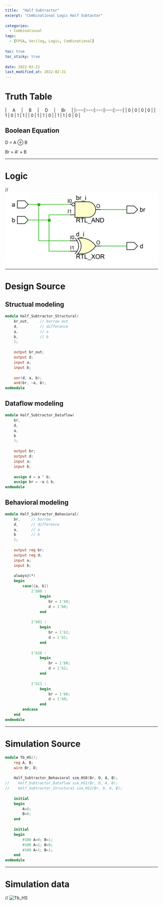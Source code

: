 ```yaml
---
title:  "Half Subtractor"
excerpt: "Combinational Logic Half Subtactor"

categories:
  - Combinational
tags:
  - [FPGA, Verilog, Logic, Combinational]

toc: true
toc_sticky: true

date: 2022-02-21
last_modified_at: 2022-02-21
---
```


# Truth Table

| &nbsp; &nbsp; A &nbsp; &nbsp; | &nbsp; &nbsp; B &nbsp; &nbsp; | &nbsp; &nbsp; D &nbsp; &nbsp; | &nbsp; &nbsp; Br &nbsp; &nbsp; |
|:---:|:---:|:---:|:---:|:---:|
|  0  |  0  |  0  |  0  |
|  1  |  0  |  1  |  1  |
|  0  |  1  |  1  |  0  |
|  1  |  1  |  0  |  0  |

## Boolean Equation

D = A ⊕ B

Br = A' × B

---

# Logic

// ![HS](/images/2022-02-21-HS/logic.png)

---

# Design Source

## Structual modeling

```verilog
module Half_Subtractor_Structural(
    br_out,     // borrow out
    d,          // difference
    a,          // a
    b,          // b
    );
   
    output br_out;
    output d;
    input a;
    input b;
    
    xor(d, a, b);
    and(br, ~a, b);
endmodule
```

## Dataflow modeling

```verilog
module Half_Subtractor_Dataflow(
    br, 
    d,
    a, 
    b
    );
    
    output br;
    output d;
    input a;
    input b;
    
    assign d = a ^ b;
    assign br = ~a & b;
endmodule
```

## Behavioral modeling

```verilog
module Half_Subtractor_Behavioral(
    br,     // borrow
    d,      // difference
    a,      // a
    b       // b
    );
    
    output reg br;
    output reg d; 
    input a;
    input b;
    
    always@(*)
    begin
        case({a, b})
            2'b00 : 
                begin
                    br = 1'b0;
                    d = 1'b0;        
                end
            
            2'b01 : 
                begin
                    br = 1'b1;
                    d = 1'b1;        
                end
            
            2'b10 : 
                begin
                    br = 1'b0;
                    d = 1'b1;       
                end
            
            2'b11 : 
                begin
                    br = 1'b0;
                    d = 1'b0;        
                end
        endcase
    end
endmodule
```
---

# Simulation Source

```verilog
module Tb_HS();
    reg A, B;
    wire Br, D;
    
    Half_Subtractor_Behavioral sim_HS0(Br, D, A, B);
//    Half_Subtractor_Dataflow sim_HS1(Br, D, A, B);
//    Half_Subtractor_Structural sim_HS2(Br, D, A, B);
    
    initial
    begin
        A=0;
        B=0;
    end
    
    initial
    begin
        #100 A=0; B=1;
        #100 A=1; B=0;
        #100 A=1; B=1;
    end
endmodule
```
---

# Simulation data

// ![Tb_HS](/images/2022-02-21-HS/tb.png)
